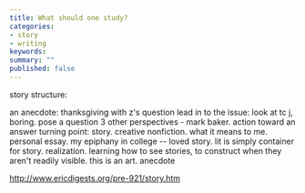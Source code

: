 ```yaml
---
title: What should one study?
categories:
- story
- writing
keywords: 
summary: ""
published: false
---
```



story structure:

an anecdote: thanksgiving with z's question
lead in to the issue: look at tc j, boring.
pose a question
3 other perspectives - mark baker.
action toward an answer
turning point: story. creative nonfiction. what it means to me. personal essay. my epiphany in college -- loved story. lit is simply container for story.
realization. learning how to see stories, to construct when they aren't readily visible. this is an art.
anecdote

http://www.ericdigests.org/pre-921/story.htm